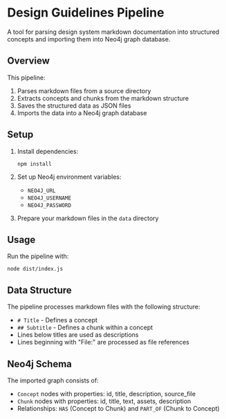 # Design Guidelines Pipeline

A tool for parsing design system markdown documentation into structured concepts and importing them into Neo4j graph database.

## Overview

This pipeline:
1. Parses markdown files from a source directory
2. Extracts concepts and chunks from the markdown structure
3. Saves the structured data as JSON files
4. Imports the data into a Neo4j graph database

## Setup

1. Install dependencies:
   ```
   npm install
   ```

2. Set up Neo4j environment variables:
   - `NEO4J_URL`
   - `NEO4J_USERNAME`
   - `NEO4J_PASSWORD`

3. Prepare your markdown files in the `data` directory

## Usage

Run the pipeline with:

```
node dist/index.js
```

## Data Structure

The pipeline processes markdown files with the following structure:

- `# Title` - Defines a concept
- `## Subtitle` - Defines a chunk within a concept
- Lines below titles are used as descriptions
- Lines beginning with "File:" are processed as file references

## Neo4j Schema

The imported graph consists of:
- `Concept` nodes with properties: id, title, description, source_file
- `Chunk` nodes with properties: id, title, text, assets, description
- Relationships: `HAS` (Concept to Chunk) and `PART_OF` (Chunk to Concept)
